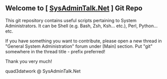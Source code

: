 Welcome to  [ <a href="http://sysadmintalk.net/">SysAdminTalk.Net</a> ]  Git Repo
-----

This git repository contains useful scripts pertaining to System Administrators. It can be Shell (e.g. Bash, Zsh, Ksh... etc.), Perl, Python... etc.

If you have something you want to contribute, please open a new thread in "General System Administration" forum under [Main] section. Put "git" somewhere in the thread title - prefix preferred!

Thank you very much!



quad3datwork @ SysAdminTalk.Net
